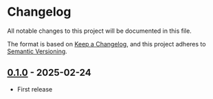 # Changelog

All notable changes to this project will be documented in this file.

The format is based on [Keep a Changelog](https://keepachangelog.com/en/1.1.0/),
and this project adheres to [Semantic Versioning](https://semver.org/spec/v2.0.0.html).

<!-- next-header -->

## [0.1.0] - 2025-02-24

- First release

<!-- next-url -->
[0.1.0]: https://github.com/bikeshedder/deadpool/releases/tag/deadpool-ldap-v0.1.0
